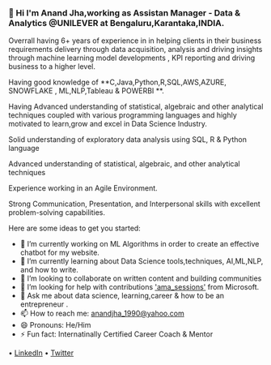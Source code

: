 ### 👋 Hi I'm Anand Jha,working as Assistan Manager - Data & Analytics @UNILEVER at Bengaluru,Karantaka,INDIA.

Overrall having 6+ years of experience in in helping clients in their business requirements delivery through data acquisition, analysis and driving insights through machine learning model developments , KPI reporting  and driving business to a higher level.

Having good knowledge of **C,Java,Python,R,SQL,AWS,AZURE, SNOWFLAKE , ML,NLP,Tableau & POWERBI **.

Having Advanced understanding of statistical, algebraic and other analytical techniques coupled with various programming languages and highly motivated to learn,grow and excel in Data Science Industry.

Solid understanding of exploratory data analysis using SQL, R & Python language

Advanced understanding of statistical, algebraic, and other analytical techniques

Experience working in an Agile Environment.

Strong Communication, Presentation, and Interpersonal skills with excellent problem-solving capabilities.

Here are some ideas to get you started:

- 🔭 I’m currently working on ML Algorithms in order to create an effective chatbot for my website.
- 🌱 I’m currently learning about Data Science tools,techniques, AI,ML,NLP, and how to write.
- 👯 I’m looking to collaborate on written content and building communities
- 🤔 I’m looking for help with contributions ['ama_sessions'](https://app.slack.com/client/T015K1W04H5/C016T70CJ3T/details/top) from Microsoft.
- 💬 Ask me about data science, learning,career & how to be an entrepreneur .
- 📫 How to reach me: [anandjha_1990@yahoo.com](mailto:anandjha_1990@yahoo.com)
- 😄 Pronouns: He/Him
- ⚡ Fun fact: Internatinally Certified Career Coach & Mentor

• [LinkedIn](https://www.linkedin.com/in/anandjha90/) • [Twitter](https://twitter.com/jha_anandjha)
